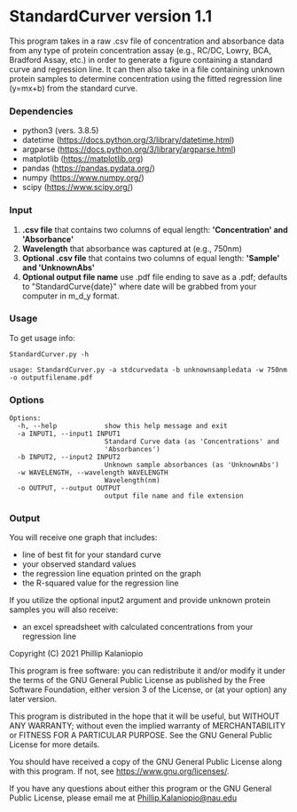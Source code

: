 # StandardCurver version 1.1
This program takes in a raw .csv file of concentration and absorbance data from any type of
protein concentration assay (e.g., RC/DC, Lowry, BCA, Bradford Assay, etc.) in order to 
generate a figure containing a standard curve and regression line. It can then also take in
a file containing unknown protein samples to determine concentration using the fitted 
regression line (y=mx+b) from the standard curve.


### Dependencies

- python3 (vers. 3.8.5)
- datetime (https://docs.python.org/3/library/datetime.html)
- argparse (https://docs.python.org/3/library/argparse.html)
- matplotlib (https://matplotlib.org)
- pandas (https://pandas.pydata.org/)
- numpy (https://www.numpy.org/)
- scipy (https://www.scipy.org/)


### Input

1. **.csv file** that contains two columns of equal length: **'Concentration' and 'Absorbance'**
2. **Wavelength** that absorbance was captured at (e.g., 750nm)
3. **Optional .csv file** that contains two columns of equal length: **'Sample' and 'UnknownAbs'**
4. **Optional output file name** use .pdf file ending to save as a .pdf; defaults to 
"StandardCurve{date}" where date will be grabbed from your computer in m_d_y format.


### Usage

To get usage info:
```
StandardCurver.py -h
```
```
usage: StandardCurver.py -a stdcurvedata -b unknownsampledata -w 750nm -o outputfilename.pdf
```


### Options
```
Options:
  -h, --help            show this help message and exit
  -a INPUT1, --input1 INPUT1
                        Standard Curve data (as 'Concentrations' and
                        'Absorbances')
  -b INPUT2, --input2 INPUT2
                        Unknown sample absorbances (as 'UnknownAbs')
  -w WAVELENGTH, --wavelength WAVELENGTH
                        Wavelength(nm)
  -o OUTPUT, --output OUTPUT
                        output file name and file extension
```


### Output

You will receive one graph that includes:
- line of best fit for your standard curve
- your observed standard values
- the regression line equation printed on the graph
- the R-squared value for the regression line

If you utilize the optional input2 argument and provide unknown protein samples you will 
also receive:
- an excel spreadsheet with calculated concentrations from your regression line


Copyright (C) 2021 Phillip Kalaniopio

This program is free software: you can redistribute it and/or modify
it under the terms of the GNU General Public License as published by
the Free Software Foundation, either version 3 of the License, or
(at your option) any later version.

This program is distributed in the hope that it will be useful,
but WITHOUT ANY WARRANTY; without even the implied warranty of
MERCHANTABILITY or FITNESS FOR A PARTICULAR PURPOSE.  See the
GNU General Public License for more details.

You should have received a copy of the GNU General Public License
along with this program.  If not, see <https://www.gnu.org/licenses/>.

If you have any questions about either this program or the GNU General Public License,
please email me at Phillip.Kalaniopio@nau.edu
